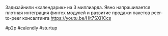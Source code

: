 
Задизайнили «календарик» на 3 миллиарда. Явно напрашивается плотная интеграция финтех модулей и развитие продажи пакетов peer-to-peer консалтинга https://youtu.be/Hit7SXi1Ccs

#p2p  #calendly #sturtup 